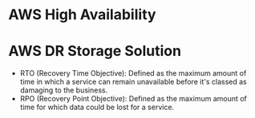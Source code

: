 # AWS High Availability


# AWS DR Storage Solution

- RTO (Recovery Time Objective): Defined as the maximum amount of time in which a service can remain unavailable before it's classed as damaging to the business.
- RPO (Recovery Point Objective): Defined as the maximum amount of time for which data could be lost for a service.

